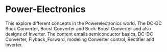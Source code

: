 # Power-Electronics
This explore different concepts in the Powerelectronics world. The DC-DC Buck Converter, Boost Converter and Buck-Boost Converter and also designs of Inverter.
The content entails semiconductor basics, DC-DC Converter, Flyback_Forward, modeling Converter control, Rectifier and Inverter.
